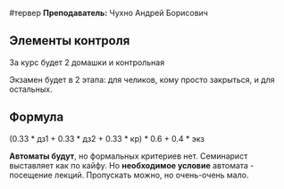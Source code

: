#тервер
**Преподаватель:** Чухно Андрей Борисович

## Элементы контроля
За курс будет 2 домашки и контрольная

Экзамен будет в 2 этапа: для челиков, кому просто закрыться, и для остальных.

## Формула
(0.33 * дз1 + 0.33 * дз2 + 0.33 * кр) * 0.6 + 0.4 * экз

**Автоматы будут**, но формальных критериев нет. Семинарист выставляет как по кайфу. Но **необходимое условие** автомата - посещение лекций. Пропускать можно, но очень-очень мало.